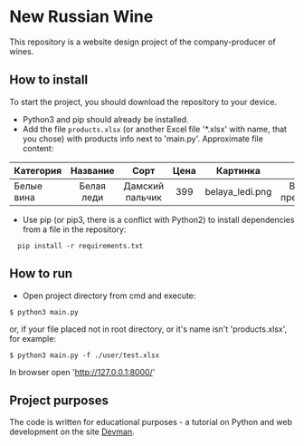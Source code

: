 # New Russian Wine

This repository is a website design project of the company-producer of wines.

## How to install 
To start the project, you should download the repository to your device. 
- Python3 and pip should already be installed.
- Add the file `products.xlsx` (or another Excel file '*.xlsx' with name, that you chose) with products info next to 'main.py'. Approximate file content:

| Категория     | Название           | Сорт            | Цена       | Картинка             | Акция                |
| ------------- |:------------------:|:---------------:|:----------:|:--------------------:|:--------------------:|
| Белые вина    | Белая леди         | Дамский пальчик |399         | belaya_ledi.png      | Выгодное предложение |

- Use pip (or pip3, there is a conflict with Python2) to install dependencies from a file in the repository: 
```shell 
  pip install -r requirements.txt
```

## How to run

- Open project directory from cmd and execute:
```shell
$ python3 main.py
```
or, if your file placed not in root directory, or it's name isn't 'products.xlsx', for example:
```shell
$ python3 main.py -f ./user/test.xlsx
```

In browser open 'http://127.0.0.1:8000/'


## Project purposes

The code is written for educational purposes - a tutorial on Python and web development on the site [Devman](https://dvmn.org).
